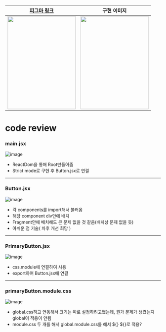 |[피그마 링크](https://www.figma.com/file/0cfA0BU2Fe60J9C9jPHRug/Untitled?type=design&node-id=0%3A1&mode=dev)|구현 이미지|
|--|--|
|<img src="https://github.com/Imeanstar/react-hw/assets/81348938/082cd0bc-54cb-4d52-8423-d2b069744aed" width="220" height="300">|<img src="https://github.com/Imeanstar/react-hw/assets/81348938/29928280-178a-498c-af21-1fe7f887d988" width="220" height="300">|


# code review
### main.jsx
![image](https://github.com/Imeanstar/react-hw/assets/81348938/6c5a3689-ecb5-45c1-a0c4-59ac1de85b6e)
- ReactDom을 통해 Root만들어줌
- Strict mode로 구현 후 Button.jsx로 연결
---
### Button.jsx
![image](https://github.com/Imeanstar/react-hw/assets/81348938/a37843bd-e8cc-43b8-af54-f674f059e11f)
- 각 components를 import해서 불러옴
- 해당 component div안에 배치
- Fragment안에 배치해도 큰 문제 없을 것 같음(배치상 문제 없을 듯)
- 아쉬운 점 기술( 차후 개선 희망 )
---
### PrimaryButton.jsx
![image](https://github.com/Imeanstar/react-hw/assets/81348938/6263318e-9189-4422-802e-af6a59286045)
- css.module에 연결하여 사용
- export하여 Button.jsx에 연결
---
### primaryButton.module.css
![image](https://github.com/Imeanstar/react-hw/assets/81348938/116efa2f-0a9d-4490-8920-12fe048389e2)
- global.css하고 연동해서 크기는 따로 설정하려고했는데, 뭔가 문제가 생겼는지 global이 적용이 안됨
- module.css 두 개를 해서 global.module.css를 해서 ${} ${}로 적용?